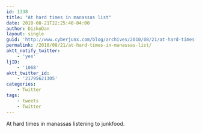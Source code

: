 ```yaml
---
id: 1338
title: "At hard times in manassas list"
date: 2010-08-21T22:25:40-04:00
author: DizkoDan
layout: single
guid: 'http://www.cyberjunx.com/blog/archives/2010/08/21/at-hard-times-in-manassas-list/'
permalink: /2010/08/21/at-hard-times-in-manassas-list/
aktt_notify_twitter:
    - 'yes'
ljID:
    - '1068'
aktt_twitter_id:
    - '21795621305'
categories:
    - Twitter
tags:
    - tweets
    - Twitter
---
```


At hard times in manassas listening to junkfood.